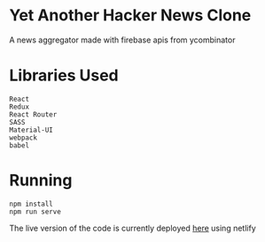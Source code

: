 # Yet Another Hacker News Clone
A news aggregator made with firebase apis from ycombinator

# Libraries Used
```
React
Redux
React Router
SASS
Material-UI
webpack
babel
```

# Running
```
npm install
npm run serve
```
The live version of the code is currently deployed [here](https://raiden-chronos.netlify.com/) using netlify

